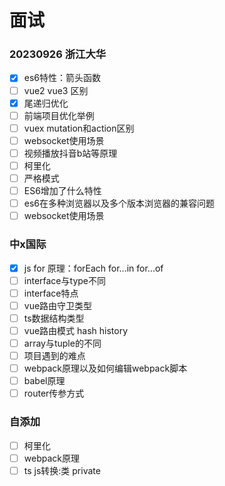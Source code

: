 # 面试

### 20230926 浙江大华
- [x] es6特性：箭头函数
- [ ] vue2 vue3 区别
- [x] 尾递归优化 
- [ ] 前端项目优化举例
- [ ] vuex mutation和action区别
- [ ] websocket使用场景
- [ ] 视频播放抖音b站等原理
- [ ] 柯里化
- [ ] 严格模式
- [ ] ES6增加了什么特性
- [ ] es6在多种浏览器以及多个版本浏览器的兼容问题
- [ ] websocket使用场景
### 中x国际
- [x] js for 原理：forEach for...in for...of
- [ ] interface与type不同
- [ ] interface特点
- [ ] vue路由守卫类型
- [ ] ts数据结构类型
- [ ] vue路由模式 hash history
- [ ] array与tuple的不同
- [ ] 项目遇到的难点
- [ ] webpack原理以及如何编辑webpack脚本
- [ ] babel原理
- [ ] router传参方式
### 自添加
- [ ] 柯里化
- [ ] webpack原理
- [ ] ts js转换:类 private